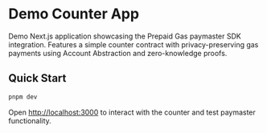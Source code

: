 # Demo Counter App

Demo Next.js application showcasing the Prepaid Gas paymaster SDK integration. Features a simple counter contract with privacy-preserving gas payments using Account Abstraction and zero-knowledge proofs.

## Quick Start

```bash
pnpm dev
```

Open [http://localhost:3000](http://localhost:3000) to interact with the counter and test paymaster functionality.
